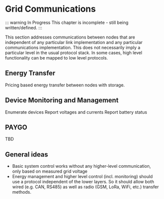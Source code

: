 # Grid Communications

::: warning In Progress
This chapter is incomplete - still being written/defined.
:::

This section addresses communications between nodes that are independent of any particular link implementation
and any particular communications implementation. This does not necessarily imply a particular level in
the usual protocol stack. In some cases, high level functionality can be mapped to low level protocols.

## Energy Transfer

Pricing based energy transfer between nodes with storage.

## Device Monitoring and Management

Enumerate devices
Report voltages and currents
Report battery status

## PAYGO

TBD


## General ideas

- Basic system control works without any higher-level communication, only based on measured grid voltage
- Energy management and higher level control (incl. monitoring) should use a protocol independent of the lower layers. So it should allow both wired (e.g. CAN, RS485) as well as radio (GSM, LoRa, WiFi, etc.) transfer methods.

